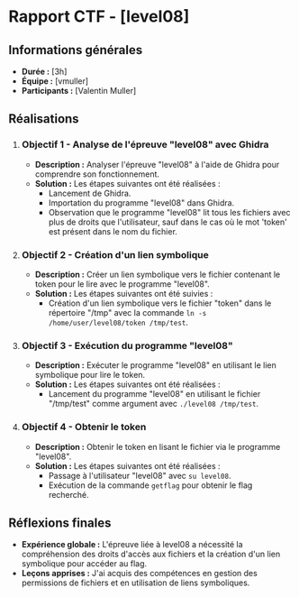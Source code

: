 # Rapport CTF - [level08]

## Informations générales
- **Durée :** [3h]
- **Équipe :** [vmuller]
- **Participants :** [Valentin Muller]

## Réalisations

1. ### Objectif 1 - Analyse de l'épreuve "level08" avec Ghidra
   - **Description :** Analyser l'épreuve "level08" à l'aide de Ghidra pour comprendre son fonctionnement.
   - **Solution :** Les étapes suivantes ont été réalisées :
     - Lancement de Ghidra.
     - Importation du programme "level08" dans Ghidra.
     - Observation que le programme "level08" lit tous les fichiers avec plus de droits que l'utilisateur, sauf dans le cas où le mot 'token' est présent dans le nom du fichier.

2. ### Objectif 2 - Création d'un lien symbolique
   - **Description :** Créer un lien symbolique vers le fichier contenant le token pour le lire avec le programme "level08".
   - **Solution :** Les étapes suivantes ont été suivies :
     - Création d'un lien symbolique vers le fichier "token" dans le répertoire "/tmp" avec la commande `ln -s /home/user/level08/token /tmp/test`.

3. ### Objectif 3 - Exécution du programme "level08"
   - **Description :** Exécuter le programme "level08" en utilisant le lien symbolique pour lire le token.
   - **Solution :** Les étapes suivantes ont été réalisées :
     - Lancement du programme "level08" en utilisant le fichier "/tmp/test" comme argument avec `./level08 /tmp/test`.

4. ### Objectif 4 - Obtenir le token
   - **Description :** Obtenir le token en lisant le fichier via le programme "level08".
   - **Solution :** Les étapes suivantes ont été réalisées :
     - Passage à l'utilisateur "level08" avec `su level08`.
     - Exécution de la commande `getflag` pour obtenir le flag recherché.

## Réflexions finales
- **Expérience globale :** L'épreuve liée à level08 a nécessité la compréhension des droits d'accès aux fichiers et la création d'un lien symbolique pour accéder au flag.
- **Leçons apprises :** J'ai acquis des compétences en gestion des permissions de fichiers et en utilisation de liens symboliques.
